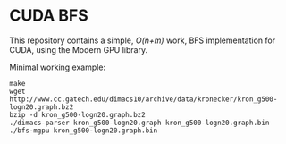 # CUDA BFS
This repository contains a simple, *O(n+m)* work, BFS implementation for CUDA, using the Modern GPU library.

Minimal working example:

```
make
wget http://www.cc.gatech.edu/dimacs10/archive/data/kronecker/kron_g500-logn20.graph.bz2
bzip -d kron_g500-logn20.graph.bz2
./dimacs-parser kron_g500-logn20.graph kron_g500-logn20.graph.bin
./bfs-mgpu kron_g500-logn20.graph.bin
```
